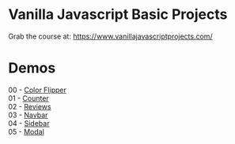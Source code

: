 # Vanilla Javascript Basic Projects

Grab the course at: https://www.vanillajavascriptprojects.com/


# Demos
00 - [Color Flipper](https://nervous-bohr-abe484.netlify.app) <br>
01 - [Counter](https://thirsty-nobel-f30026.netlify.app/) <br>
02 - [Reviews](https://relaxed-payne-e6922c.netlify.app/) <br>
03 - [Navbar](https://jolly-edison-488075.netlify.app/) <br>
04 - [Sidebar](https://suspicious-jones-713a4a.netlify.app/) <br>
05 - [Modal](https://relaxed-sinoussi-649588.netlify.app/) <br>


